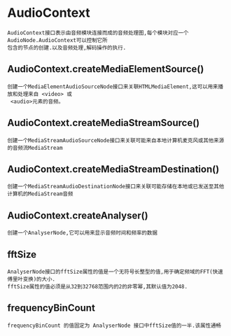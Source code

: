 
# AudioContext

    AudioContext接口表示由音频模块连接而成的音频处理图,每个模块对应一个AudioNode.AudioContext可以控制它所
    包含的节点的创建.以及音频处理,解码操作的执行.

## AudioContext.createMediaElementSource()

    创建一个MediaElementAudioSourceNode接口来关联HTMLMediaElement,这可以用来播放和处理来自 <video> 或
     <audio>元素的音频。

## AudioContext.createMediaStreamSource()

    创建一个MediaStreamAudioSourceNode接口来关联可能来自本地计算机麦克风或其他来源的音频流MediaStream

## AudioContext.createMediaStreamDestination()

    创建一个MediaStreamAudioDestinationNode接口来关联可能存储在本地或已发送至其他计算机的MediaStream音频

## AudioContext.createAnalyser()

    创建一个AnalyserNode,它可以用来显示音频时间和频率的数据

## fftSize

    AnalyserNode接口的fftSize属性的值是一个无符号长整型的值,用于确定频域的FFT(快速傅里叶变换)的大小.
    fftSize属性的值必须是从32到32768范围内的2的非零幂,其默认值为2048.

## frequencyBinCount

    frequencyBinCount 的值固定为 AnalyserNode 接口中fftSize值的一半.该属性通畅